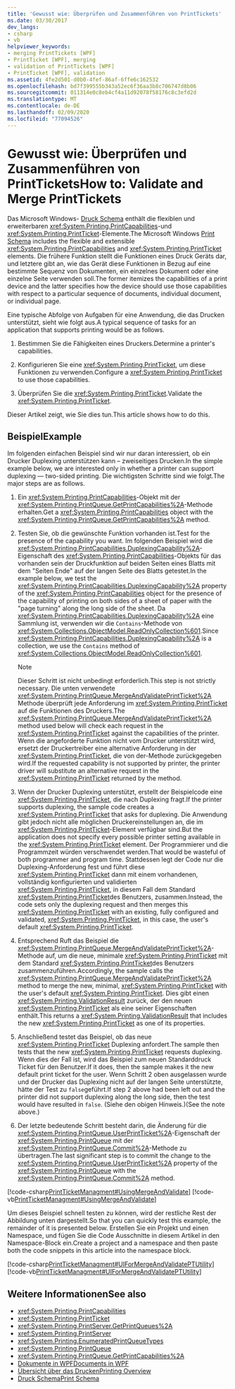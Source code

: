 ```yaml
---
title: 'Gewusst wie: Überprüfen und Zusammenführen von PrintTickets'
ms.date: 03/30/2017
dev_langs:
- csharp
- vb
helpviewer_keywords:
- merging PrintTickets [WPF]
- PrintTicket [WPF], merging
- validation of PrintTickets [WPF]
- PrintTicket [WPF], validation
ms.assetid: 4fe2d501-d0b0-4fef-86af-6ffe6c162532
ms.openlocfilehash: bd7f399555b343a52ec6f36aa3b8c706747d8b06
ms.sourcegitcommit: 011314e0c8eb4cf4a11d92078f58176c8c3efd2d
ms.translationtype: MT
ms.contentlocale: de-DE
ms.lasthandoff: 02/09/2020
ms.locfileid: "77094526"
---
```

# <a name="how-to-validate-and-merge-printtickets"></a><span data-ttu-id="57216-102">Gewusst wie: Überprüfen und Zusammenführen von PrintTickets</span><span class="sxs-lookup"><span data-stu-id="57216-102">How to: Validate and Merge PrintTickets</span></span>
<span data-ttu-id="57216-103">Das Microsoft Windows- [Druck Schema](/windows/win32/printdocs/printschema) enthält die flexiblen und erweiterbaren <xref:System.Printing.PrintCapabilities>-und <xref:System.Printing.PrintTicket>-Elemente.</span><span class="sxs-lookup"><span data-stu-id="57216-103">The Microsoft Windows [Print Schema](/windows/win32/printdocs/printschema) includes the flexible and extensible <xref:System.Printing.PrintCapabilities> and <xref:System.Printing.PrintTicket> elements.</span></span> <span data-ttu-id="57216-104">Die frühere Funktion stellt die Funktionen eines Druck Geräts dar, und letztere gibt an, wie das Gerät diese Funktionen in Bezug auf eine bestimmte Sequenz von Dokumenten, ein einzelnes Dokument oder eine einzelne Seite verwenden soll.</span><span class="sxs-lookup"><span data-stu-id="57216-104">The former itemizes the capabilities of a print device and the latter specifies how the device should use those capabilities with respect to a particular sequence of documents, individual document, or individual page.</span></span>  
  
 <span data-ttu-id="57216-105">Eine typische Abfolge von Aufgaben für eine Anwendung, die das Drucken unterstützt, sieht wie folgt aus.</span><span class="sxs-lookup"><span data-stu-id="57216-105">A typical sequence of tasks for an application that supports printing would be as follows.</span></span>  
  
1. <span data-ttu-id="57216-106">Bestimmen Sie die Fähigkeiten eines Druckers.</span><span class="sxs-lookup"><span data-stu-id="57216-106">Determine a printer's capabilities.</span></span>  
  
2. <span data-ttu-id="57216-107">Konfigurieren Sie eine <xref:System.Printing.PrintTicket>, um diese Funktionen zu verwenden.</span><span class="sxs-lookup"><span data-stu-id="57216-107">Configure a <xref:System.Printing.PrintTicket> to use those capabilities.</span></span>  
  
3. <span data-ttu-id="57216-108">Überprüfen Sie die <xref:System.Printing.PrintTicket>.</span><span class="sxs-lookup"><span data-stu-id="57216-108">Validate the <xref:System.Printing.PrintTicket>.</span></span>  
  
 <span data-ttu-id="57216-109">Dieser Artikel zeigt, wie Sie dies tun.</span><span class="sxs-lookup"><span data-stu-id="57216-109">This article shows how to do this.</span></span>  
  
## <a name="example"></a><span data-ttu-id="57216-110">Beispiel</span><span class="sxs-lookup"><span data-stu-id="57216-110">Example</span></span>  
 <span data-ttu-id="57216-111">Im folgenden einfachen Beispiel sind wir nur daran interessiert, ob ein Drucker Duplexing unterstützen kann – zweiseitiges Drucken.</span><span class="sxs-lookup"><span data-stu-id="57216-111">In the simple example below, we are interested only in whether a printer can support duplexing — two-sided printing.</span></span> <span data-ttu-id="57216-112">Die wichtigsten Schritte sind wie folgt.</span><span class="sxs-lookup"><span data-stu-id="57216-112">The major steps are as follows.</span></span>  
  
1. <span data-ttu-id="57216-113">Ein <xref:System.Printing.PrintCapabilities>-Objekt mit der <xref:System.Printing.PrintQueue.GetPrintCapabilities%2A>-Methode erhalten.</span><span class="sxs-lookup"><span data-stu-id="57216-113">Get a <xref:System.Printing.PrintCapabilities> object with the <xref:System.Printing.PrintQueue.GetPrintCapabilities%2A> method.</span></span>  
  
2. <span data-ttu-id="57216-114">Testen Sie, ob die gewünschte Funktion vorhanden ist.</span><span class="sxs-lookup"><span data-stu-id="57216-114">Test for the presence of the capability you want.</span></span> <span data-ttu-id="57216-115">Im folgenden Beispiel wird die <xref:System.Printing.PrintCapabilities.DuplexingCapability%2A>-Eigenschaft des <xref:System.Printing.PrintCapabilities>-Objekts für das vorhanden sein der Druckfunktion auf beiden Seiten eines Blatts mit dem "Seiten Ende" auf der langen Seite des Blatts getestet.</span><span class="sxs-lookup"><span data-stu-id="57216-115">In the example below, we test the <xref:System.Printing.PrintCapabilities.DuplexingCapability%2A> property of the <xref:System.Printing.PrintCapabilities> object for the presence of the capability of printing on both sides of a sheet of paper with the "page turning" along the long side of the sheet.</span></span> <span data-ttu-id="57216-116">Da <xref:System.Printing.PrintCapabilities.DuplexingCapability%2A> eine Sammlung ist, verwenden wir die `Contains`-Methode von <xref:System.Collections.ObjectModel.ReadOnlyCollection%601>.</span><span class="sxs-lookup"><span data-stu-id="57216-116">Since <xref:System.Printing.PrintCapabilities.DuplexingCapability%2A> is a collection, we use the `Contains` method of <xref:System.Collections.ObjectModel.ReadOnlyCollection%601>.</span></span>  
  
    > [!NOTE]
    > <span data-ttu-id="57216-117">Dieser Schritt ist nicht unbedingt erforderlich.</span><span class="sxs-lookup"><span data-stu-id="57216-117">This step is not strictly necessary.</span></span> <span data-ttu-id="57216-118">Die unten verwendete <xref:System.Printing.PrintQueue.MergeAndValidatePrintTicket%2A> Methode überprüft jede Anforderung im <xref:System.Printing.PrintTicket> auf die Funktionen des Druckers.</span><span class="sxs-lookup"><span data-stu-id="57216-118">The <xref:System.Printing.PrintQueue.MergeAndValidatePrintTicket%2A> method used below will check each request in the <xref:System.Printing.PrintTicket> against the capabilities of the printer.</span></span> <span data-ttu-id="57216-119">Wenn die angeforderte Funktion nicht vom Drucker unterstützt wird, ersetzt der Druckertreiber eine alternative Anforderung in der <xref:System.Printing.PrintTicket>, die von der-Methode zurückgegeben wird.</span><span class="sxs-lookup"><span data-stu-id="57216-119">If the requested capability is not supported by printer, the printer driver will substitute an alternative request in the <xref:System.Printing.PrintTicket> returned by the method.</span></span>  
  
3. <span data-ttu-id="57216-120">Wenn der Drucker Duplexing unterstützt, erstellt der Beispielcode eine <xref:System.Printing.PrintTicket>, die nach Duplexing fragt.</span><span class="sxs-lookup"><span data-stu-id="57216-120">If the printer supports duplexing, the sample code creates a <xref:System.Printing.PrintTicket> that asks for duplexing.</span></span> <span data-ttu-id="57216-121">Die Anwendung gibt jedoch nicht alle möglichen Druckereinstellungen an, die im <xref:System.Printing.PrintTicket>-Element verfügbar sind.</span><span class="sxs-lookup"><span data-stu-id="57216-121">But the application does not specify every possible printer setting available in the <xref:System.Printing.PrintTicket> element.</span></span> <span data-ttu-id="57216-122">Der Programmierer und die Programmzeit würden verschwendet werden.</span><span class="sxs-lookup"><span data-stu-id="57216-122">That would be wasteful of both programmer and program time.</span></span> <span data-ttu-id="57216-123">Stattdessen legt der Code nur die Duplexing-Anforderung fest und führt diese <xref:System.Printing.PrintTicket> dann mit einem vorhandenen, vollständig konfigurierten und validierten <xref:System.Printing.PrintTicket>, in diesem Fall dem Standard <xref:System.Printing.PrintTicket>des Benutzers, zusammen.</span><span class="sxs-lookup"><span data-stu-id="57216-123">Instead, the code sets only the duplexing request and then merges this <xref:System.Printing.PrintTicket> with an existing, fully configured and validated, <xref:System.Printing.PrintTicket>, in this case, the user's default <xref:System.Printing.PrintTicket>.</span></span>  
  
4. <span data-ttu-id="57216-124">Entsprechend Ruft das Beispiel die <xref:System.Printing.PrintQueue.MergeAndValidatePrintTicket%2A>-Methode auf, um die neue, minimale <xref:System.Printing.PrintTicket> mit dem Standard <xref:System.Printing.PrintTicket>des Benutzers zusammenzuführen.</span><span class="sxs-lookup"><span data-stu-id="57216-124">Accordingly, the sample calls the <xref:System.Printing.PrintQueue.MergeAndValidatePrintTicket%2A> method to merge the new, minimal, <xref:System.Printing.PrintTicket> with the user's default <xref:System.Printing.PrintTicket>.</span></span> <span data-ttu-id="57216-125">Dies gibt einen <xref:System.Printing.ValidationResult> zurück, der den neuen <xref:System.Printing.PrintTicket> als eine seiner Eigenschaften enthält.</span><span class="sxs-lookup"><span data-stu-id="57216-125">This returns a <xref:System.Printing.ValidationResult> that includes the new <xref:System.Printing.PrintTicket> as one of its properties.</span></span>  
  
5. <span data-ttu-id="57216-126">Anschließend testet das Beispiel, ob das neue <xref:System.Printing.PrintTicket> Duplexing anfordert.</span><span class="sxs-lookup"><span data-stu-id="57216-126">The sample then tests that the new <xref:System.Printing.PrintTicket> requests duplexing.</span></span> <span data-ttu-id="57216-127">Wenn dies der Fall ist, wird das Beispiel zum neuen Standarddruck Ticket für den Benutzer.</span><span class="sxs-lookup"><span data-stu-id="57216-127">If it does, then the sample makes it the new default print ticket for the user.</span></span> <span data-ttu-id="57216-128">Wenn Schritt 2 oben ausgelassen wurde und der Drucker das Duplexing nicht auf der langen Seite unterstützte, hätte der Test zu `false`geführt.</span><span class="sxs-lookup"><span data-stu-id="57216-128">If step 2 above had been left out and the printer did not support duplexing along the long side, then the test would have resulted in `false`.</span></span> <span data-ttu-id="57216-129">(Siehe den obigen Hinweis.)</span><span class="sxs-lookup"><span data-stu-id="57216-129">(See the note above.)</span></span>  
  
6. <span data-ttu-id="57216-130">Der letzte bedeutende Schritt besteht darin, die Änderung für die <xref:System.Printing.PrintQueue.UserPrintTicket%2A>-Eigenschaft der <xref:System.Printing.PrintQueue> mit der <xref:System.Printing.PrintQueue.Commit%2A>-Methode zu übertragen.</span><span class="sxs-lookup"><span data-stu-id="57216-130">The last significant step is to commit the change to the <xref:System.Printing.PrintQueue.UserPrintTicket%2A> property of the <xref:System.Printing.PrintQueue> with the <xref:System.Printing.PrintQueue.Commit%2A> method.</span></span>  
  
 [!code-csharp[PrintTicketManagment#UsingMergeAndValidate](~/samples/snippets/csharp/VS_Snippets_Wpf/PrintTicketManagment/CSharp/printticket.cs#usingmergeandvalidate)]
 [!code-vb[PrintTicketManagment#UsingMergeAndValidate](~/samples/snippets/visualbasic/VS_Snippets_Wpf/PrintTicketManagment/visualbasic/printticket.vb#usingmergeandvalidate)]  
  
 <span data-ttu-id="57216-131">Um dieses Beispiel schnell testen zu können, wird der restliche Rest der Abbildung unten dargestellt.</span><span class="sxs-lookup"><span data-stu-id="57216-131">So that you can quickly test this example, the remainder of it is presented below.</span></span> <span data-ttu-id="57216-132">Erstellen Sie ein Projekt und einen Namespace, und fügen Sie die Code Ausschnitte in diesem Artikel in den Namespace-Block ein.</span><span class="sxs-lookup"><span data-stu-id="57216-132">Create a project and a namespace and then paste both the code snippets in this article into the namespace block.</span></span>  
  
 [!code-csharp[PrintTicketManagment#UIForMergeAndValidatePTUtility](~/samples/snippets/csharp/VS_Snippets_Wpf/PrintTicketManagment/CSharp/printticket.cs#uiformergeandvalidateptutility)]
 [!code-vb[PrintTicketManagment#UIForMergeAndValidatePTUtility](~/samples/snippets/visualbasic/VS_Snippets_Wpf/PrintTicketManagment/visualbasic/printticket.vb#uiformergeandvalidateptutility)]  
  
## <a name="see-also"></a><span data-ttu-id="57216-133">Weitere Informationen</span><span class="sxs-lookup"><span data-stu-id="57216-133">See also</span></span>

- <xref:System.Printing.PrintCapabilities>
- <xref:System.Printing.PrintTicket>
- <xref:System.Printing.PrintServer.GetPrintQueues%2A>
- <xref:System.Printing.PrintServer>
- <xref:System.Printing.EnumeratedPrintQueueTypes>
- <xref:System.Printing.PrintQueue>
- <xref:System.Printing.PrintQueue.GetPrintCapabilities%2A>
- [<span data-ttu-id="57216-134">Dokumente in WPF</span><span class="sxs-lookup"><span data-stu-id="57216-134">Documents in WPF</span></span>](documents-in-wpf.md)
- [<span data-ttu-id="57216-135">Übersicht über das Drucken</span><span class="sxs-lookup"><span data-stu-id="57216-135">Printing Overview</span></span>](printing-overview.md)
- [<span data-ttu-id="57216-136">Druck Schema</span><span class="sxs-lookup"><span data-stu-id="57216-136">Print Schema</span></span>](/windows/win32/printdocs/printschema)
